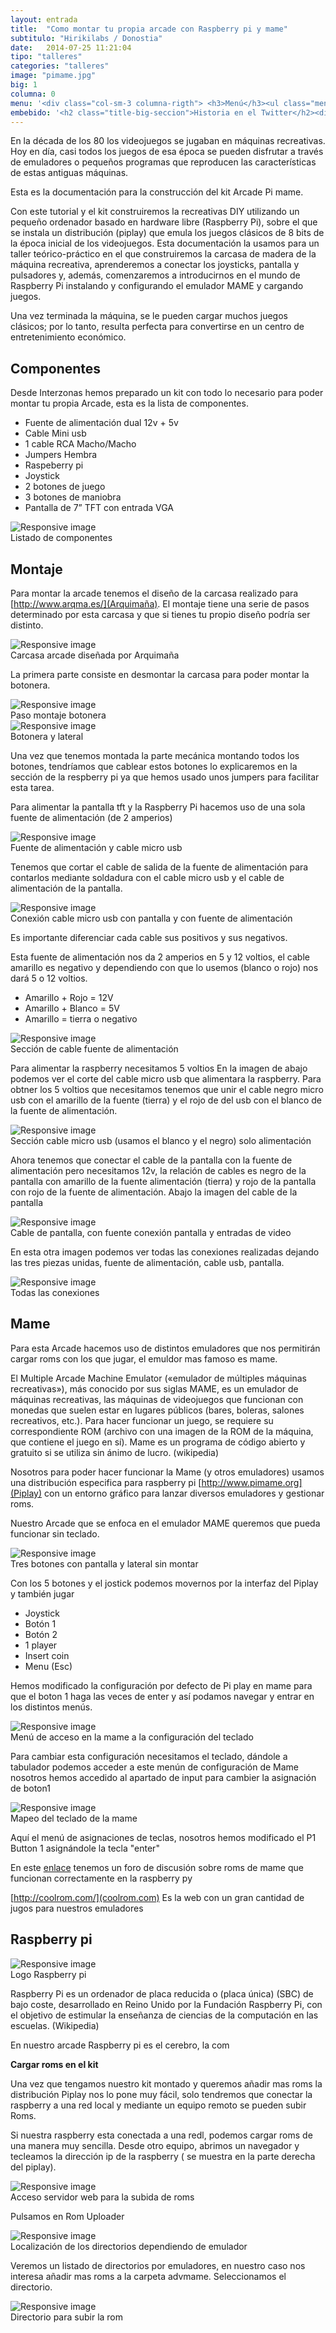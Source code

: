 ```yaml
---
layout: entrada
title:  "Como montar tu propia arcade con Raspberry pi y mame"
subtitulo: "Hirikilabs / Donostia"
date:   2014-07-25 11:21:04
tipo: "talleres"
categories: "talleres"
image: "pimame.jpg"
big: 1
columna: 0
menu: '<div class="col-sm-3 columna-rigth"> <h3>Menú</h3><ul class="menu-lateral"><li>Componentes</li><li>Montaje</li><li>Mame</li><li>Raspberry pi</li></ul></div>'
embebido: '<h2 class="title-big-seccion">Historia en el Twitter</h2><div class="storify"><iframe src="//storify.com/interzonasinfo/taller-raspberry-mame-2014-interzonas/embed?header=false&border=false&template=grid" width="100%" height=750 frameborder=no allowtransparency=true></iframe><script src="//storify.com/interzonasinfo/taller-raspberry-mame-2014-interzonas.js?header=false&border=false&template=grid"></script><noscript>[<a href="//storify.com/interzonasinfo/taller-raspberry-mame-2014-interzonas" target="_blank">View the story "Taller Raspberry Mame 2014  -Interzonas-" on Storify</a>]</noscript></div>'
---
```


En la década de los 80 los videojuegos se jugaban en máquinas recreativas. Hoy en día, casi todos los juegos de esa época se pueden disfrutar a través de emuladores o pequeños programas que reproducen las caracterí­sticas de estas antiguas máquinas.
<!--mas-->

Esta es la documentación para la construcción del kit Arcade Pi mame. 

Con este tutorial y el kit construiremos la recreativas DIY utilizando un pequeño ordenador basado en hardware libre (Raspberry Pi), sobre el que se instala un distribución (piplay) que emula los juegos clásicos de 8 bits de la época inicial de los videojuegos. Esta documentación la usamos para un taller teórico-práctico en el que construiremos la carcasa de madera de la máquina recreativa, aprenderemos a conectar los joysticks, pantalla y pulsadores y, además, comenzaremos a introducirnos en el mundo de Raspberry Pi instalando y configurando el emulador MAME y cargando juegos.

Una vez terminada la máquina, se le pueden cargar muchos juegos clásicos; por lo tanto, resulta perfecta para convertirse en un centro de entretenimiento económico.

<h2 class="title-big-seccion">Componentes</h2>

Desde Interzonas hemos preparado un kit con todo lo necesario para poder montar tu propia Arcade, esta es la lista de componentes. 

* Fuente de alimentación dual 12v + 5v
* Cable Mini usb
* 1 cable RCA Macho/Macho
* Jumpers Hembra
* Raspeberry pi
* Joystick
* 2 botones de juego
* 3 botones de maniobra
* Pantalla de 7” TFT con entrada VGA

<div class="img-wrapper">
  <img src="{{site.url}}/images/componentespimame.jpg" class="img-responsive" alt="Responsive image">
  <div class="img-footer">Listado de componentes</div>
</div>

<h2 class="title-big-seccion">Montaje</h2>

Para montar la arcade tenemos el diseño de la carcasa realizado para [http://www.arqma.es/](Arquimaña). El montaje tiene una serie de pasos determinado por esta carcasa y que si tienes tu propio diseño podría ser distinto. 
<div class="img-wrapper">
  <img src="{{site.url}}/images/carcasaunida.jpg" class="img-responsive" alt="Responsive image">
  <div class="img-footer">Carcasa arcade diseñada por Arquimaña</div>
</div>

La primera parte consiste en desmontar la carcasa para poder montar la botonera.
<div class="img-wrapper">
  <img src="{{site.url}}/images/carcasabotones1.jpg" class="img-responsive" alt="Responsive image">
  <div class="img-footer">Paso montaje botonera</div>
</div>

<div class="img-wrapper">
  <img src="{{site.url}}/images/carcasabotones2.jpg" class="img-responsive" alt="Responsive image">
  <div class="img-footer">Botonera y lateral </div>
</div>

Una vez que tenemos montada la parte mecánica montando todos los botones, tendríamos que cablear estos botones lo explicaremos en la sección de la respberry pi ya que hemos usado unos jumpers para facilitar esta tarea.

Para alimentar la pantalla tft y la Raspberry Pi hacemos uso de una sola fuente de alimentación (de 2 amperios)

<div class="img-wrapper">
  <img src="{{site.url}}/images/fuentecable.jpg" class="img-responsive" alt="Responsive image">
  <div class="img-footer">Fuente de alimentación y cable micro usb</div>
</div>

Tenemos que cortar el cable de salida de la fuente de alimentación para contarlos mediante soldadura con el cable micro usb y el cable de alimentación de la pantalla. 

<div class="img-wrapper">
  <img src="{{site.url}}/images/cablesconectados.jpg" class="img-responsive" alt="Responsive image">
  <div class="img-footer">Conexión cable micro usb con pantalla y con fuente de alimentación </div>
</div>

Es importante diferenciar cada cable sus positivos y sus negativos. 

Esta fuente de alimentación nos da 2 amperios en 5 y 12 voltios, el cable amarillo es negativo y dependiendo con que lo usemos (blanco o rojo) nos dará 5 o 12 voltios.

* Amarillo + Rojo = 12V
* Amarillo + Blanco = 5V
* Amarillo = tierra o negativo

<div class="img-wrapper">
  <img src="{{site.url}}/images/cablefuente.jpg" class="img-responsive" alt="Responsive image">
  <div class="img-footer">Sección de cable fuente de alimentación</div>
</div>

Para alimentar la raspberry necesitamos 5 voltios
En la imagen de abajo podemos ver el corte del cable micro usb que alimentara la raspberry. Para obtner los 5 voltios que necesitamos tenemos que unir el cable negro micro usb con el amarillo de la fuente (tierra) y el rojo de del usb con el blanco de la fuente de alimentación. 

<div class="img-wrapper">
  <img src="{{site.url}}/images/cableusb.jpg" class="img-responsive" alt="Responsive image">
  <div class="img-footer">Sección cable micro usb (usamos el blanco y el negro) solo alimentación</div>
</div>

Ahora tenemos que conectar el cable de la pantalla con la fuente de alimentación pero necesitamos 12v, la relación de cables es negro de la pantalla con amarillo de la fuente alimentación (tierra) y rojo de la pantalla con rojo de la fuente de alimentación. Abajo la imagen del cable de la pantalla

<div class="img-wrapper">
  <img src="{{site.url}}/images/cablepantalla.jpg" class="img-responsive" alt="Responsive image">
  <div class="img-footer">Cable de pantalla, con fuente conexión pantalla y entradas de video</div>
</div>

En esta otra imagen podemos ver todas las conexiones realizadas dejando las tres piezas unidas, fuente de alimentación, cable usb, pantalla. 

<div class="img-wrapper">
  <img src="{{site.url}}/images/cablesconectado.jpg" class="img-responsive" alt="Responsive image">
  <div class="img-footer">Todas las conexiones</div>
</div>

<h2 class="title-post-seccion">Mame</h2>

Para esta Arcade hacemos uso de distintos emuladores que nos permitirán cargar roms con los que jugar, el emuldor mas famoso es mame.

El Multiple Arcade Machine Emulator («emulador de múltiples máquinas recreativas»), más conocido por sus siglas MAME, es un emulador de máquinas recreativas, las máquinas de videojuegos que funcionan con monedas que suelen estar en lugares públicos (bares, boleras, salones recreativos, etc.). Para hacer funcionar un juego, se requiere su correspondiente ROM (archivo con una imagen de la ROM de la máquina, que contiene el juego en sí). Mame es un programa de código abierto y gratuito si se utiliza sin ánimo de lucro. (wikipedia)

Nosotros para poder hacer funcionar la Mame (y otros emuladores) usamos una distribución especifica para raspberry pi [http://www.pimame.org](Piplay) con un entorno gráfico para lanzar diversos emuladores y gestionar roms. 

Nuestro Arcade que se enfoca en el emulador MAME queremos que pueda funcionar sin teclado.

<div class="img-wrapper">
  <img src="{{site.url}}/images/tresbotones.jpg" class="img-responsive" alt="Responsive image">
  <div class="img-footer">Tres botones con pantalla y lateral sin montar</div>
</div>

Con los 5 botones y el jostick podemos movernos por la interfaz del Piplay y también jugar

* Joystick
* Botón 1
* Botón 2
* 1 player
* Insert coin 
* Menu (Esc)

Hemos modificado la configuración por defecto de Pi play en mame para que el boton 1 haga las veces de enter y así podamos navegar y entrar en los distintos menús. 

<div class="img-wrapper">
  <img src="{{site.url}}/images/configure-joystick.jpg" class="img-responsive" alt="Responsive image">
  <div class="img-footer">Menú de acceso en la mame a la configuración del teclado</div>
</div>

Para cambiar esta configuración necesitamos el teclado, dándole a tabulador podemos acceder a este menún de configuración de Mame nosotros hemos accedido al apartado de input para cambier la asignación de boton1 

<div class="img-wrapper">
  <img src="{{site.url}}/images/menuinput.jpg" class="img-responsive" alt="Responsive image">
  <div class="img-footer">Mapeo del teclado de la mame</div>
</div>

Aquí el menú de asignaciones de teclas, nosotros hemos modificado el P1 Button 1 asignándole la tecla "enter"


En este [enlace](http://www.raspberrypi.org/forums/viewtopic.php?f=78&t=29427) tenemos un foro de discusión sobre roms de mame que funcionan correctamente en la raspberry py

[http://coolrom.com/](coolrom.com) Es la web con un gran cantidad de jugos para nuestros emuladores


<h2 class="title-big-seccion">Raspberry pi</h2>

<div class="img-wrapper">
  <img src="{{site.url}}/images/pi.jpg" class="img-responsive" alt="Responsive image">
  <div class="img-footer">Logo Raspberry pi</div>
</div>

Raspberry Pi es un ordenador de placa reducida o (placa única) (SBC) de bajo coste, desarrollado en Reino Unido por la Fundación Raspberry Pi, con el objetivo de estimular la enseñanza de ciencias de la computación en las escuelas. (Wikipedia)

En nuestro arcade Raspberry pi es el cerebro, la com

<strong>Cargar roms en el kit</strong>

Una vez que tengamos nuestro kit montado y queremos añadir mas roms la distribución Piplay nos lo pone muy fácil, solo tendremos que conectar la raspberry a una red local y mediante un equipo remoto se pueden subir Roms.

Si nuestra raspberry esta conectada a una redl, podemos cargar roms de una manera muy sencilla. Desde otro equipo, abrimos un navegador y tecleamos la dirección ip de la raspberry ( se muestra en la parte derecha del piplay).

<div class="img-wrapper">
  <img src="{{site.url}}/images/uno_rom.png" class="img-responsive" alt="Responsive image">
  <div class="img-footer">Acceso servidor web para la subida de roms</div>
</div>

Pulsamos en Rom Uploader

<div class="img-wrapper">
  <img src="{{site.url}}/images/dos.png" class="img-responsive" alt="Responsive image">
  <div class="img-footer">Localización de los directorios dependiendo de emulador</div>
</div>

Veremos un listado de directorios por emuladores, en nuestro caso nos interesa añadir mas roms a la carpeta advmame. Seleccionamos el directorio.

<div class="img-wrapper">
  <img src="{{site.url}}/images/tres.png" class="img-responsive" alt="Responsive image">
  <div class="img-footer">Directorio para subir la rom</div>
</div>

